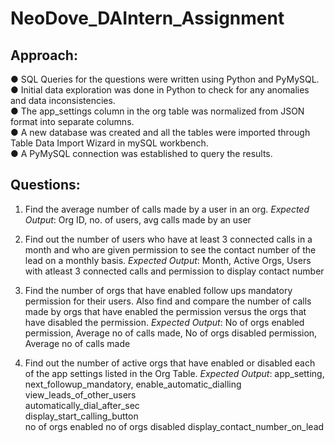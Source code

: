 # NeoDove_DAIntern_Assignment

## Approach:
● SQL Queries for the questions were written using Python and PyMySQL. 
● Initial data exploration was done in Python to check for any anomalies and data inconsistencies.  
● The app_settings column in the org table was normalized from JSON format into separate 
columns.  
● A new database was created and all the tables were imported through Table Data Import Wizard 
in mySQL workbench.  
● A PyMySQL connection was established to query the results. 

## Questions:
1. Find the average number of calls made by a user in an org. 
*Expected Output*:
Org ID, no. of users, avg calls made by an user 

2. Find out the number of users  who have at least 3 connected calls in a month and who are given 
permission to see the contact number of the lead on a monthly basis.
*Expected Output*:
Month, Active Orgs, Users with atleast 3 connected calls and permission to display contact number

3. Find the number of orgs that have enabled follow ups mandatory permission for their 
users. Also find and compare the number of calls made by orgs that have enabled the 
permission versus the orgs that have disabled the permission.
*Expected Output*:
No of orgs enabled permission, Average no of calls made, No of orgs disabled permission, Average no of calls made

4. Find out the number of active orgs that have enabled or disabled each of the app settings listed in the Org 
Table.
*Expected Output*:
app_setting,                next_followup_mandatory,   enable_automatic_dialling   
view_leads_of_other_users   
automatically_dial_after_sec   
display_start_calling_button   
no of orgs enabled 
no of orgs disabled 
display_contact_number_on_lead 
